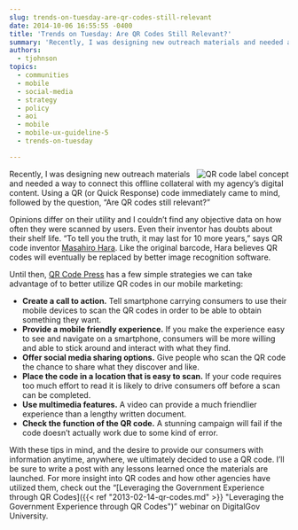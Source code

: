 ```yaml
---
slug: trends-on-tuesday-are-qr-codes-still-relevant
date: 2014-10-06 16:55:55 -0400
title: 'Trends on Tuesday: Are QR Codes Still Relevant?'
summary: 'Recently, I was designing new outreach materials and needed a way to connect this offline collateral with my agency’s digital content. Using a QR (or Quick Response) code immediately came to mind, followed by the question, &ldquo;Are QR codes still relevant?&rdquo; Opinions differ on their utility and I couldn&#8217;t find any objective data on how'
authors:
  - tjohnson
topics:
  - communities
  - mobile
  - social-media
  - strategy
  - policy
  - aoi
  - mobile
  - mobile-ux-guideline-5
  - trends-on-tuesday

---
```


<img src="https://s3.amazonaws.com/digitalgov/_legacy-img/2014/10/250-x-260-QR-code-label-concept-mipan-iStock-Thinkstock-white-borer-cropped-156493708.jpg" align="right" alt="QR code label concept" caption="">Recently, I was designing new outreach materials and needed a way to connect this offline collateral with my agency’s digital content. Using a QR (or Quick Response) code immediately came to mind, followed by the question, “Are QR codes still relevant?”

Opinions differ on their utility and I couldn&#8217;t find any objective data on how often they were scanned by users. Even their inventor has doubts about their shelf life. “To tell you the truth, it may last for 10 more years,” says QR code inventor [Masahiro Hara](http://www.telegraph.co.uk/technology/news/10911122/The-QR-code-has-a-decade-left-to-live.html "Masahiro Hara"). Like the original barcode, Hara believes QR codes will eventually be replaced by better image recognition software.

Until then, [QR Code Press](http://www.qrcodepress.com/qr-code-detective-ultimate-dos-donts-marketing-2d-barcodes/8528128/ "QR Code Press") has a few simple strategies we can take advantage of to better utilize QR codes in our mobile marketing:

  * **Create a call to action.** Tell smartphone carrying consumers to use their mobile devices to scan the QR codes in order to be able to obtain something they want.
  * **Provide a mobile friendly experience.** If you make the experience easy to see and navigate on a smartphone, consumers will be more willing and able to stick around and interact with what they find.
  * **Offer social media sharing options.** Give people who scan the QR code the chance to share what they discover and like.
  * **Place the code in a location that is easy to scan.** If your code requires too much effort to read it is likely to drive consumers off before a scan can be completed.
  * **Use multimedia features.** A video can provide a much friendlier experience than a lengthy written document.
  * **Check the function of the QR code.** A stunning campaign will fail if the code doesn’t actually work due to some kind of error.

With these tips in mind, and the desire to provide our consumers with information anytime, anywhere, we ultimately decided to use a QR code. I’ll be sure to write a post with any lessons learned once the materials are launched. For more insight into QR codes and how other agencies have utilized them, check out the &#8220;[Leveraging the Government Experience through QR Codes]({{< ref "2013-02-14-qr-codes.md" >}} "Leveraging the Government Experience through QR Codes")&#8221; webinar on DigitalGov University.
